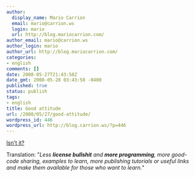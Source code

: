 ```yaml
---
author:
  display_name: Mario Carrion
  email: mario@carrion.ws
  login: mario
  url: http://blog.mariocarrion.com/
author_email: mario@carrion.ws
author_login: mario
author_url: http://blog.mariocarrion.com/
categories:
- english
comments: []
date: 2008-05-27T21:43:58Z
date_gmt: 2008-05-28 03:43:58 -0400
published: true
status: publish
tags:
- english
title: Good attitude
url: /2008/05/27/good-attitude/
wordpress_id: 446
wordpress_url: http://blog.carrion.ws/?p=446
---
```


<p><a href="https://listas.hispalinux.es/pipermail/mono-hispano/2008-May/009475.html" target="_blank">Isn't it?</a></p>
<p>Translation: "<em>Less <strong>license bullshit</strong> and <strong>more programming</strong>, more good-code sharing, examples to learn, more publishing tutorials or useful links and make them available for those who want to learn.</em>"</p>

